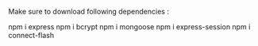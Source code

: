 
Make sure to download following dependencies :

 npm i express
 npm i bcrypt
 npm i mongoose
 npm i express-session
 npm i connect-flash 


